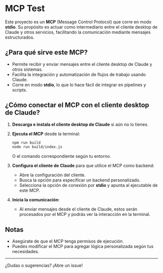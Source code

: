 # MCP Test

Este proyecto es un **MCP** (Message Control Protocol) que corre en modo **stdio**. Su propósito es actuar como intermediario entre el cliente desktop de Claude y otros servicios, facilitando la comunicación mediante mensajes estructurados.

## ¿Para qué sirve este MCP?

- Permite recibir y enviar mensajes entre el cliente desktop de Claude y otros sistemas.
- Facilita la integración y automatización de flujos de trabajo usando Claude.
- Corre en modo **stdio**, lo que lo hace fácil de integrar en pipelines y scripts.

## ¿Cómo conectar el MCP con el cliente desktop de Claude?

1. **Descarga e instala el cliente desktop de Claude** si aún no lo tienes.
2. **Ejecuta el MCP** desde la terminal:

   ```sh
   npm run build
   node run build/index.js
   ```

   O el comando correspondiente según tu entorno.

3. **Configura el cliente de Claude** para que utilice el MCP como backend:

   - Abre la configuración del cliente.
   - Busca la opción para especificar un backend personalizado.
   - Selecciona la opción de conexión por **stdio** y apunta al ejecutable de este MCP.

4. **Inicia la comunicación**:
   - Al enviar mensajes desde el cliente de Claude, estos serán procesados por el MCP y podrás ver la interacción en la terminal.

## Notas

- Asegúrate de que el MCP tenga permisos de ejecución.
- Puedes modificar el MCP para agregar lógica personalizada según tus necesidades.

---

¿Dudas o sugerencias? ¡Abre un issue!

